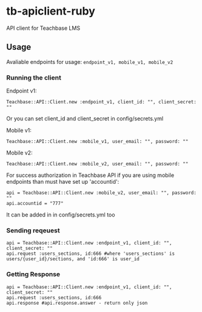 # tb-apiclient-ruby
API client for Teachbase LMS

## Usage
Avaliable endpoints for usage: 
`endpoint_v1, mobile_v1, mobile_v2`

### Running the client

Endpoint v1:

`Teachbase::API::Client.new :endpoint_v1, client_id: "", client_secret: ""`

Or you can set client_id and client_secret in config/secrets.yml

Mobile v1:

`Teachbase::API::Client.new :mobile_v1, user_email: "", password: ""`

Mobile v2:

`Teachbase::API::Client.new :mobile_v2, user_email: "", password: ""`

For success authorization in Teachbase API if you are using mobile endpoints than must have set up 'accountid':

```
api = Teachbase::API::Client.new :mobile_v2, user_email: "", password: ""
api.accountid = "777"
```

It can be added in in config/secrets.yml too

### Sending reqeuest

```
api = Teachbase::API::Client.new :endpoint_v1, client_id: "", client_secret: ""
api.request :users_sections, id:666 #where 'users_sections' is users/{user_id}/sections, and 'id:666' is user_id
```

### Getting Response

```
api = Teachbase::API::Client.new :endpoint_v1, client_id: "", client_secret: ""
api.request :users_sections, id:666
api.response #api.response.answer - return only json
```


